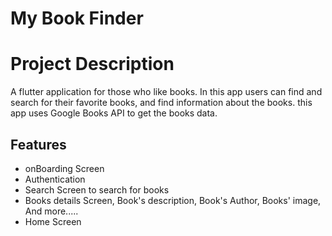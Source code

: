 # My Book Finder

# Project Description

A flutter application for those who like books. In this app users can find and search for their favorite books, and find information about the books. this app uses Google Books API to get the books data.

## Features

- onBoarding Screen
- Authentication
- Search Screen to search for books
- Books details Screen, Book's description, Book's Author, Books' image, And more.....
- Home Screen
